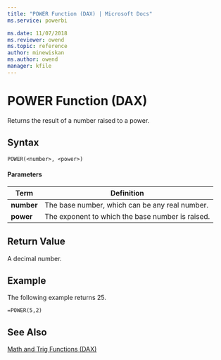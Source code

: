 ```yaml
---
title: "POWER Function (DAX) | Microsoft Docs"
ms.service: powerbi 

ms.date: 11/07/2018
ms.reviewer: owend
ms.topic: reference
author: minewiskan
ms.author: owend
manager: kfile
---
```

# POWER Function (DAX)
Returns the result of a number raised to a power.  
  
## Syntax  
  
```dax
POWER(<number>, <power>)  
```
  
#### Parameters  
  
|Term|Definition|  
|--------|--------------|  
|**number**|The base number, which can be any real number.|  
|**power**|The exponent to which the base number is raised.|  
  
## Return Value  
A decimal number.  
  
## Example  
The following example returns 25.  
  
```dax
=POWER(5,2)  
```
  
## See Also  
[Math and Trig Functions &#40;DAX&#41;](math-and-trig-functions-dax.md)  
  
